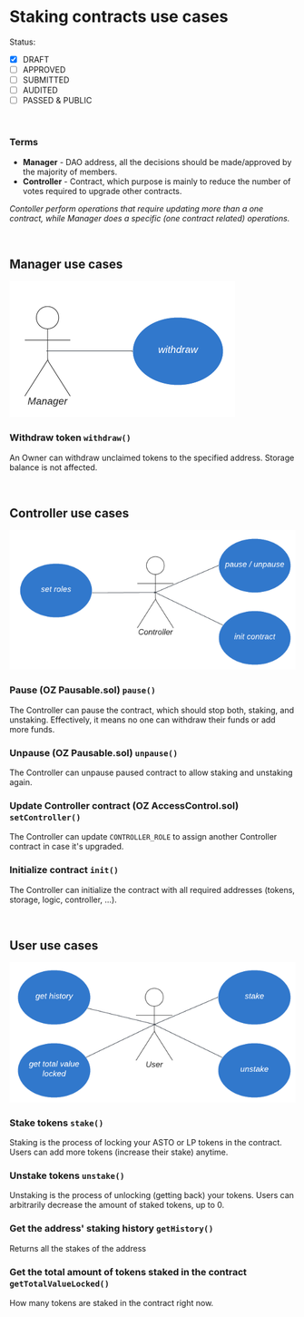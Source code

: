 # Staking contracts use cases

Status: <br>

- [x] DRAFT
- [ ] APPROVED
- [ ] SUBMITTED
- [ ] AUDITED
- [ ] PASSED & PUBLIC

<br>

### Terms

- **Manager** - DAO address, all the decisions should be made/approved by the majority of members.
- **Controller** - Contract, which purpose is mainly to reduce the number of votes required to upgrade other contracts.

_Contoller perform operations that require updating more than a one contract, while Manager does a specific (one contract related) operations._

<br>

## Manager use **cases**

![Staking Storage contracts use cases](assets/staking_manager.png)

### Withdraw token `withdraw()`

An Owner can withdraw unclaimed tokens to the specified address. Storage balance is not affected.

<br>

## Controller use cases

![Staking Controller use cases](assets/staking_controller.png)

### Pause (OZ Pausable.sol) `pause()`

The Controller can pause the contract, which should stop both, staking, and unstaking. Effectively, it means no one can withdraw their funds or add more funds.

### Unpause (OZ Pausable.sol) `unpause()`

The Controller can unpause paused contract to allow staking and unstaking again.

### Update Controller contract (OZ AccessControl.sol) `setController()`

The Controller can update `CONTROLLER_ROLE` to assign another Controller contract in case it's upgraded.

### Initialize contract `init()`

The Controller can initialize the contract with all required addresses (tokens, storage, logic, controller, ...).

<br>

## User use cases

![Staking User use cases](assets/staking_user.png)

### Stake tokens `stake()`

Staking is the process of locking your ASTO or LP tokens in the contract.
Users can add more tokens (increase their stake) anytime.

### Unstake tokens `unstake()`

Unstaking is the process of unlocking (getting back) your tokens.
Users can arbitrarily decrease the amount of staked tokens, up to 0.

### Get the address' staking history `getHistory()`

Returns all the stakes of the address

### Get the total amount of tokens staked in the contract `getTotalValueLocked()`

How many tokens are staked in the contract right now.

<br>
